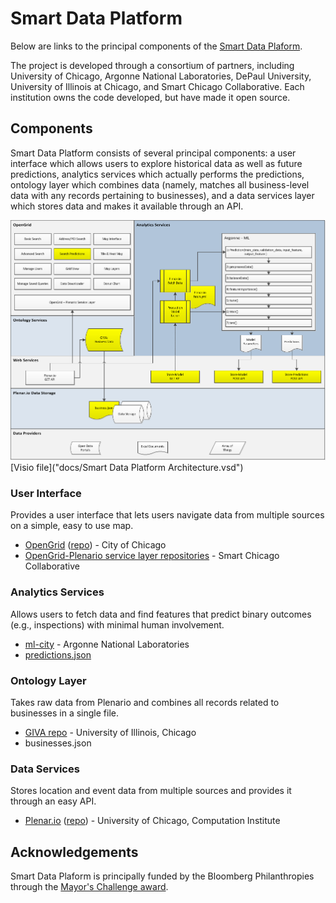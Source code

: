 # Smart Data Platform

Below are links to the principal components of the [Smart Data Plaform](http://mayorschallenge.bloomberg.org/ideas/the-chicago-smartdata-platform/).

The project is developed through a consortium of partners, including University of Chicago, Argonne National Laboratories, DePaul University, University of Illinois at Chicago, and Smart Chicago Collaborative. Each institution owns the code developed, but have made it open source.

## Components

Smart Data Platform consists of several principal components: a user interface which allows users to explore historical data as well as future predictions, analytics services which actually performs the predictions, ontology layer which combines data (namely, matches all business-level data with any records pertaining to businesses), and a data services layer which stores data and makes it available through an API.

![SDP Architecture](images/smart_data_platform_architecture.png)
[Visio file]("docs/Smart Data Platform Architecture.vsd")

### User Interface
Provides a user interface that lets users navigate data from multiple sources on a simple, easy to use map.

* [OpenGrid](www.opengrid.io) ([repo](www.github.com/Chicago/opengrid)) - City of Chicago
* [OpenGrid-Plenario service layer repositories](https://github.com/smartchicago/opengrid-svc-plenario) - Smart Chicago Collaborative

### Analytics Services
Allows users to fetch data and find features that predict binary outcomes (e.g., inspections) with minimal human involvement.

* [ml-city](https://xgitlab.cels.anl.gov/uda/ml-city) - Argonne National Laboratories
* [predictions.json](https://github.com/Chicago/sdp-predictions.json)

### Ontology Layer
Takes raw data from Plenario and combines all records related to businesses in a single file.

* [GIVA repo](https://gitlab.com/advis/giva) - University of Illinois, Chicago
* businesses.json

### Data Services
Stores location and event data from multiple sources and provides it through an easy API.

* [Plenar.io](http://plenar.io/) ([repo](https://github.com/UrbanCCD-UChicago/plenario)) - University of Chicago, Computation Institute

## Acknowledgements

Smart Data Plaform is principally funded by the Bloomberg Philanthropies through the [Mayor's Challenge award](http://mayorschallenge.bloomberg.org/).